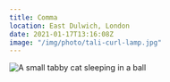 ```yaml
---
title: Comma
location: East Dulwich, London
date: 2021-01-17T13:16:08Z
image: "/img/photo/tali-curl-lamp.jpg"
---
```


![A small tabby cat sleeping in a ball](/img/photo/tali-curl-lamp.jpg)
